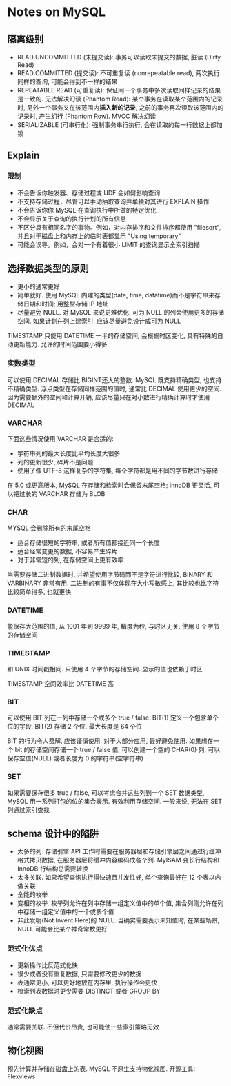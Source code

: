 # Notes on MySQL

## 隔离级别

* READ UNCOMMITTED (未提交读): 事务可以读取未提交的数据, 脏读 (Dirty Read)
* READ COMMITTED (提交读): 不可重复读 (nonrepeatable read), 两次执行同样的查询, 可能会得到不一样的结果
* REPEATABLE READ (可重复读): 保证同一个事务中多次读取同样记录的结果是一致的. 无法解决幻读 (Phantom Read): 某个事务在读取某个范围内的记录时, 另外一个事务又在该范围内**插入新的记录**, 之前的事务再次读取该范围内的记录时, 产生幻行 (Phantom Row). MVCC 解决幻读
* SERIALIZABLE (可串行化): 强制事务串行执行, 会在读取的每一行数据上都加锁
## Explain

### 限制

* 不会告诉你触发器、存储过程或 UDF 会如何影响查询
* 不支持存储过程，尽管可以手动抽取查询并单独对其进行 EXPLAIN 操作
* 不会告诉你你 MySQL 在查询执行中所做的特定优化
* 不会显示关于查询的执行计划的所有信息
* 不区分具有相同名字的事物。例如，对内存排序和文件排序都使用 "filesort", 并且对于磁盘上和内存上的临时表都显示 "Using temporary"
* 可能会误导。例如，会对一个有着很小 LIMIT 的查询显示全索引扫描

## 选择数据类型的原则

* 更小的通常更好
* 简单就好. 使用 MySQL 内建的类型(date, time, datatime)而不是字符串来存储日期和时间; 用整型存储 IP 地址
* 尽量避免 NULL. 对 MySQL 来说更难优化. 可为 NULL 的列会使用更多的存储空间. 如果计划在列上建索引, 应该尽量避免设计成可为 NULL

TIMESTAMP 只使用 DATETIME 一半的存储空间, 会根据时区变化, 具有特殊的自动更新能力. 允许的时间范围要小得多

### 实数类型

可以使用 DECIMAL 存储比 BIGINT还大的整数. MySQL 既支持精确类型, 也支持不精确类型. 
浮点类型在存储同样范围的值时, 通常比 DECIMAL 使用更少的空间. 
因为需要额外的空间和计算开销, 应该尽量只在对小数进行精确计算时才使用 DECIMAL

### VARCHAR

下面这些情况使用 VARCHAR 是合适的:

* 字符串列的最大长度比平均长度大很多
* 列的更新很少, 碎片不是问题
* 使用了像 UTF-8 这样复杂的字符集, 每个字符都是用不同的字节数进行存储

在 5.0 或更高版本, MySQL 在存储和检索时会保留末尾空格; InnoDB 更灵活, 可以把过长的 VARCHAR 存储为 BLOB

### CHAR

MYSQL 会删除所有的末尾空格

* 适合存储很短的字符串, 或者所有值都接近同一个长度
* 适合经常变更的数据, 不容易产生碎片
* 对于非常短的列, 在存储空间上更有效率

当需要存储二进制数据时, 并希望使用字节码而不是字符进行比较, BINARY 和 VARBINARY 非常有用. 二进制的有事不仅体现在大小写敏感上, 其比较也比字符比较简单得多, 也就更快

### DATETIME

能保存大范围的值, 从 1001 年到 9999 年, 精度为秒, 与时区无关. 使用 8 个字节的存储空间

### TIMESTAMP

和 UNIX 时间戳相同. 只使用 4 个字节的存储空间. 显示的值也依赖于时区

TIMESTAMP 空间效率比 DATETIME 高

### BIT

可以使用 BIT 列在一列中存储一个或多个 true / false. BIT(1) 定义一个包含单个位的字段, BIT(2) 存储 2 个位. 最大长度是 64 个位

BIT 的行为令人费解, 应该谨慎使用. 对于大部分应用, 最好避免使用. 如果想在一个 bit 的存储空间存储一个 true / false 值, 可以创建一个空的 CHAR(0) 列, 可以保存空值(NULL) 或者长度为 0 的字符串(空字符串)

### SET

如果需要保存很多 true / false, 可以考虑合并这些列到一个 SET 数据类型, MySQL 用一系列打包的位的集合表示. 有效利用存储空间. 一般来说, 无法在 SET 列通过索引查找

## schema 设计中的陷阱

* 太多的列. 存储引擎 API 工作时需要在服务器层和存储引擎层之间通过行缓冲格式拷贝数据, 在服务器层将缓冲内容编码成各个列. MyISAM 变长行结构和 InnoDB 行结构总需要转换
* 太多关联. 如果希望查询执行得快速且并发性好, 单个查询最好在 12 个表以内做关联
* 全能的枚举
* 变相的枚举. 枚举列允许在列中存储一组定义值中的单个值, 集合列则允许在列中存储一组定义值中的一个或多个值
* 非此发明(Not Invent Here)的 NULL. 当确实需要表示未知值时, 在某些场景, NULL 可能会比某个神奇常数更好

### 范式化优点

* 更新操作比反范式化快
* 很少或者没有重复数据, 只需要修改更少的数据
* 表通常更小, 可以更好地放在内存里, 执行操作会更快
* 检索列表数据时更少需要 DISTINCT 或者 GROUP BY

### 范式化缺点

通常需要关联. 不但代价昂贵, 也可能使一些索引策略无效

## 物化视图

预先计算并存储在磁盘上的表. MySQL 不原生支持物化视图. 开源工具: Flexviews
